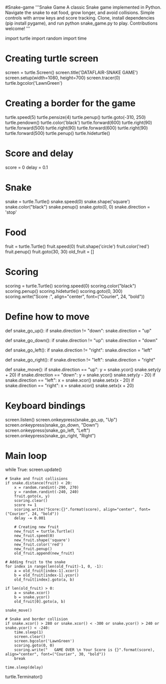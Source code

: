 #Snake-game
'''Snake Game A classic Snake game implemented in Python. Navigate the snake to eat food, grow longer, and avoid collisions. 
Simple controls with arrow keys and score tracking.
Clone, install dependencies (pip install pygame), and run python snake_game.py to play.
Contributions welcome! '''

import turtle
import random
import time

# Creating turtle screen
screen = turtle.Screen()
screen.title('DATAFLAIR-SNAKE GAME')
screen.setup(width=1080, height=700)
screen.tracer(0)
turtle.bgcolor('LawnGreen')

# Creating a border for the game
turtle.speed(5)
turtle.pensize(4)
turtle.penup()
turtle.goto(-310, 250)
turtle.pendown()
turtle.color('black')
turtle.forward(600)
turtle.right(90)
turtle.forward(500)
turtle.right(90)
turtle.forward(600)
turtle.right(90)
turtle.forward(500)
turtle.penup()
turtle.hideturtle()

# Score and delay
score = 0
delay = 0.1

# Snake
snake = turtle.Turtle()
snake.speed(0)
snake.shape('square')
snake.color("black")
snake.penup()
snake.goto(0, 0)
snake.direction = 'stop'

# Food
fruit = turtle.Turtle()
fruit.speed(0)
fruit.shape('circle')
fruit.color('red')
fruit.penup()
fruit.goto(30, 30)
old_fruit = []

# Scoring
scoring = turtle.Turtle()
scoring.speed(0)
scoring.color("black")
scoring.penup()
scoring.hideturtle()
scoring.goto(0, 300)
scoring.write("Score :", align="center", font=("Courier", 24, "bold"))

# Define how to move
def snake_go_up():
    if snake.direction != "down":
        snake.direction = "up"

def snake_go_down():
    if snake.direction != "up":
        snake.direction = "down"

def snake_go_left():
    if snake.direction != "right":
        snake.direction = "left"

def snake_go_right():
    if snake.direction != "left":
        snake.direction = "right"

def snake_move():
    if snake.direction == "up":
        y = snake.ycor()
        snake.sety(y + 20)
    if snake.direction == "down":
        y = snake.ycor()
        snake.sety(y - 20)
    if snake.direction == "left":
        x = snake.xcor()
        snake.setx(x - 20)
    if snake.direction == "right":
        x = snake.xcor()
        snake.setx(x + 20)

# Keyboard bindings
screen.listen()
screen.onkeypress(snake_go_up, "Up")
screen.onkeypress(snake_go_down, "Down")
screen.onkeypress(snake_go_left, "Left")
screen.onkeypress(snake_go_right, "Right")

# Main loop
while True:
    screen.update()
    
    # Snake and fruit collisions
    if snake.distance(fruit) < 20:
        x = random.randint(-290, 270)
        y = random.randint(-240, 240)
        fruit.goto(x, y)
        scoring.clear()
        score += 1
        scoring.write("Score:{}".format(score), align="center", font=("Courier", 24, "bold"))
        delay -= 0.001
        
        # Creating new fruit
        new_fruit = turtle.Turtle()
        new_fruit.speed(0)
        new_fruit.shape('square')
        new_fruit.color('red')
        new_fruit.penup()
        old_fruit.append(new_fruit)
    
    # Adding fruit to the snake
    for index in range(len(old_fruit)-1, 0, -1):
        a = old_fruit[index-1].xcor()
        b = old_fruit[index-1].ycor()
        old_fruit[index].goto(a, b)
    
    if len(old_fruit) > 0:
        a = snake.xcor()
        b = snake.ycor()
        old_fruit[0].goto(a, b)
    
    snake_move()
    
    # Snake and border collision    
    if snake.xcor() > 280 or snake.xcor() < -300 or snake.ycor() > 240 or snake.ycor() < -240:
        time.sleep(1)
        screen.clear()
        screen.bgcolor('LawnGreen')
        scoring.goto(0, 0)
        scoring.write("   GAME OVER \n Your Score is {}".format(score), align="center", font=("Courier", 30, "bold"))
        break
    
    time.sleep(delay)
    
turtle.Terminator()

